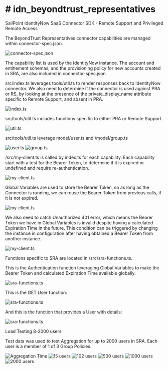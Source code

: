 <!DOCTYPE html>
<html>
<body>

<h1># idn_beyondtrust_representatives</h1>

<p>SailPoint IdentityNow SaaS Connector SDK - Remote Support and Privileged Remote Access</p>

  The BeyondTrust Representatives connector capabilities are managed within connector-spec.json.

  <img src="images/connector-spec.png" alt="connector-spec.json">
  
  The capability list is used by the IdentityNow instance.  The account and entitlement schemas, and the provisioning policy for new accounts created in SRA, are also included in connector-spec.json.
  
  src/index.ts leverages tools/util.ts to render responses back to IdentityNow connector.  We also need to determine if the connector is used against PRA or RS, by looking at the presence of the private_display_name attribute specific to Remote Support, and absent in PRA.

  <img src="images/index.png" alt="index.ts">


src/tools/util.ts includes functions specific to either PRA or Remote Support.

  <img src="images/util.png" alt="util.ts">
  
src/tools/util.ts leverage model/user.ts and /model/group.ts
  
  <img src="images/user.png" alt="user.ts">

  <img src="images/group.png" alt="group.ts">

/src/my-client.ts is called by index.ts for each capability.  Each capability start with a test for the Bearer Token, to determine if it is expired or undefined and require re-authentication.
  
   <img src="images/checkExpiration.png" alt="my-client.ts">
  
Global Variables are used to store the Bearer Token, so as long as the Connector is running, we can reuse the Bearer Token from previous calls, if it is not expired.
  
  <img src="images/globalVariables.png" alt="my-client.ts">

We also need to catch Unauthorized 401 error, which means the Bearer Token we have in Global Variables is invalid despite having a calculated Expiration Time in the future.  This condition can be triggered by changing the instance in configuration after having obtained a Bearer Token from another instance.
  
  <img src="images/catch401.png" alt="my-client.ts">
  
  Functions specific to SRA are located in /src/sra-functions.ts.
  
  This is the Authentication function leveraging Global Variables to make the Bearer Token and calculated Expiration Time available globally.
  
  <img src="images/function-auth.png" alt="sra-functions.ts">
  
  This is the GET User function:
  
  <img src="images/function-user.png" alt="sra-functions.ts">
  
  And this is the function that provides a User with details:
  
  <img src="images/function-userDetails.png" alt="sra-functions.ts">
  
  <p>Load Testing 8-2000 users</p>

  Test data was used to test Aggregation for up to 2000 users in SRA.  Each user is a member of 1 of 3 Group Policies.
  
  <img src="images/Aggregation_Time.png" alt="Aggregation Time">

  <img src="images/AccountsAggregation-15.png" alt="15 users">
  
  <img src="images/AccountsAggregation-102.png" alt="102 users">
  
  <img src="images/AccountsAggregation-500-1.png" alt="500 users">
  
  <img src="images/AccountsAggregation-1000-1.png" alt="1000 users">

  
  <img src="images/AccountsAggregation-2000-1.png" alt="2000 users">



</body>
</html>
